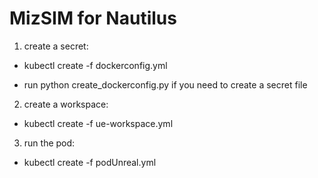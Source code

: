 # MizSIM for Nautilus

1. create a secret:
* kubectl create -f dockerconfig.yml

* run python create_dockerconfig.py if you need to create a secret file

2. create a workspace:
* kubectl create -f ue-workspace.yml

3. run the pod:
* kubectl create -f podUnreal.yml